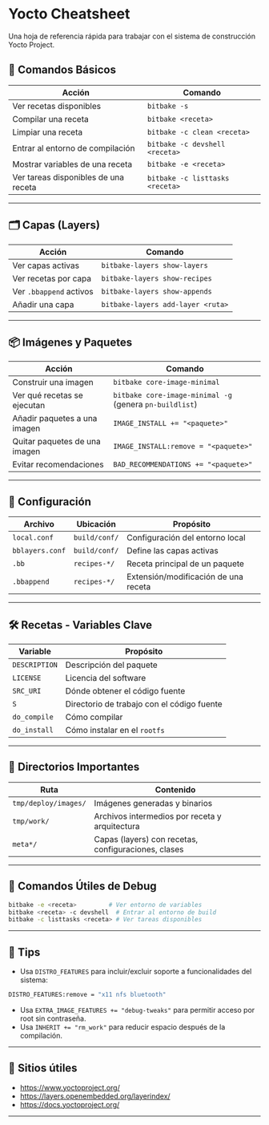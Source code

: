 # Yocto Cheatsheet

Una hoja de referencia rápida para trabajar con el sistema de construcción Yocto Project.

## 🧱 Comandos Básicos

| Acción | Comando |
|--------|---------|
| Ver recetas disponibles | `bitbake -s` |
| Compilar una receta | `bitbake <receta>` |
| Limpiar una receta | `bitbake -c clean <receta>` |
| Entrar al entorno de compilación | `bitbake -c devshell <receta>` |
| Mostrar variables de una receta | `bitbake -e <receta>` |
| Ver tareas disponibles de una receta | `bitbake -c listtasks <receta>` |

---

## 🗂️ Capas (Layers)

| Acción | Comando |
|--------|---------|
| Ver capas activas | `bitbake-layers show-layers` |
| Ver recetas por capa | `bitbake-layers show-recipes` |
| Ver `.bbappend` activos | `bitbake-layers show-appends` |
| Añadir una capa | `bitbake-layers add-layer <ruta>` |

---

## 📦 Imágenes y Paquetes

| Acción | Comando |
|--------|---------|
| Construir una imagen | `bitbake core-image-minimal` |
| Ver qué recetas se ejecutan | `bitbake core-image-minimal -g` (genera `pn-buildlist`) |
| Añadir paquetes a una imagen | `IMAGE_INSTALL += "<paquete>"` |
| Quitar paquetes de una imagen | `IMAGE_INSTALL:remove = "<paquete>"` |
| Evitar recomendaciones | `BAD_RECOMMENDATIONS += "<paquete>"` |

---

## 🔧 Configuración

| Archivo | Ubicación | Propósito |
|---------|-----------|-----------|
| `local.conf` | `build/conf/` | Configuración del entorno local |
| `bblayers.conf` | `build/conf/` | Define las capas activas |
| `.bb` | `recipes-*/` | Receta principal de un paquete |
| `.bbappend` | `recipes-*/` | Extensión/modificación de una receta |

---

## 🛠️ Recetas - Variables Clave

| Variable | Propósito |
|----------|-----------|
| `DESCRIPTION` | Descripción del paquete |
| `LICENSE` | Licencia del software |
| `SRC_URI` | Dónde obtener el código fuente |
| `S` | Directorio de trabajo con el código fuente |
| `do_compile` | Cómo compilar |
| `do_install` | Cómo instalar en el `rootfs` |

---

## 📁 Directorios Importantes

| Ruta | Contenido |
|------|-----------|
| `tmp/deploy/images/` | Imágenes generadas y binarios |
| `tmp/work/` | Archivos intermedios por receta y arquitectura |
| `meta*/` | Capas (layers) con recetas, configuraciones, clases |

---

## 🧪 Comandos Útiles de Debug

```bash
bitbake -e <receta>         # Ver entorno de variables
bitbake <receta> -c devshell  # Entrar al entorno de build
bitbake -c listtasks <receta> # Ver tareas disponibles
```

---

## 🧠 Tips

- Usa `DISTRO_FEATURES` para incluir/excluir soporte a funcionalidades del sistema:
```bash
DISTRO_FEATURES:remove = "x11 nfs bluetooth"
```
- Usa `EXTRA_IMAGE_FEATURES += "debug-tweaks"` para permitir acceso por root sin contraseña.
- Usa `INHERIT += "rm_work"` para reducir espacio después de la compilación.

---

## 🧩 Sitios útiles

- https://www.yoctoproject.org/
- https://layers.openembedded.org/layerindex/
- https://docs.yoctoproject.org/

---

